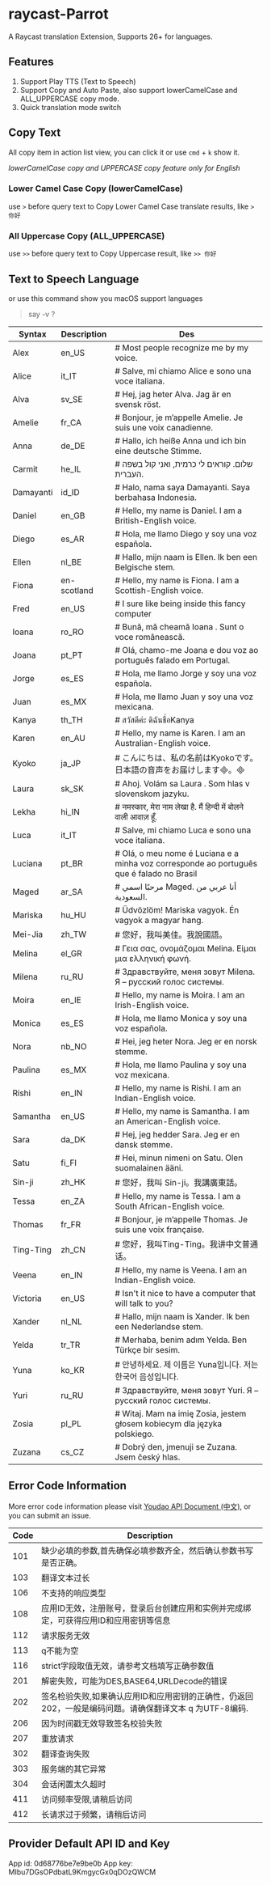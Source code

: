# raycast-Parrot
A Raycast translation Extension, Supports 26+ for languages.

## Features

1. Support Play TTS (Text to Speech)
2. Support Copy and Auto Paste, also support lowerCamelCase and ALL_UPPERCASE copy mode.
3. Quick translation mode switch

## Copy Text

All copy item in action list view, you can click it or use `cmd` + `k` show it.

*lowerCamelCase copy and UPPERCASE copy feature only for English*

### Lower Camel Case Copy (lowerCamelCase)
use ```>``` before query text to Copy Lower Camel Case translate results, like `> 你好`

### All Uppercase Copy (ALL_UPPERCASE)
use ```>>``` before query text to Copy Uppercase result, like `>> 你好` 


## Text to Speech Language

or use this command show you macOS support languages
> say -v \?

| Syntax      | Description | Des |
| ----------- | ----------- | ----------- |
|Alex |                en_US|  # Most people recognize me by my voice.
|Alice |               it_IT|    # Salve, mi chiamo Alice e sono una voce italiana.
|Alva|                sv_SE|    # Hej, jag heter Alva. Jag är en svensk röst.
|Amelie|              fr_CA|    # Bonjour, je m’appelle Amelie. Je suis une voix canadienne.
|Anna|                de_DE|    # Hallo, ich heiße Anna und ich bin eine deutsche Stimme.
|Carmit|              he_IL|    # שלום. קוראים לי כרמית, ואני קול בשפה העברית.
|Damayanti|           id_ID|    # Halo, nama saya Damayanti. Saya berbahasa Indonesia.
|Daniel|              en_GB|    # Hello, my name is Daniel. I am a British-English voice.
|Diego|               es_AR|    # Hola, me llamo Diego y soy una voz española.
|Ellen|               nl_BE|    # Hallo, mijn naam is Ellen. Ik ben een Belgische stem.
|Fiona|               en-scotland| # Hello, my name is Fiona. I am a Scottish-English voice.
|Fred|                en_US|    # I sure like being inside this fancy computer
|Ioana|               ro_RO|    # Bună, mă cheamă Ioana . Sunt o voce românească.
|Joana|               pt_PT|    # Olá, chamo-me Joana e dou voz ao português falado em Portugal.
|Jorge|               es_ES|    # Hola, me llamo Jorge y soy una voz española.
|Juan|                es_MX|    # Hola, me llamo Juan y soy una voz mexicana.
|Kanya|               th_TH|    # สวัสดีค่ะ ดิฉันชื่อKanya
|Karen|               en_AU|    # Hello, my name is Karen. I am an Australian-English voice.
|Kyoko|               ja_JP|    # こんにちは、私の名前はKyokoです。日本語の音声をお届けします。
|Laura|               sk_SK |   # Ahoj. Volám sa Laura . Som hlas v slovenskom jazyku.
|Lekha|              hi_IN |   # नमस्कार, मेरा नाम लेखा है. मैं हिन्दी में बोलने वाली आवाज़ हूँ.
|Luca|                it_IT |   # Salve, mi chiamo Luca e sono una voce italiana.
|Luciana             |pt_BR|    # Olá, o meu nome é Luciana e a minha voz corresponde ao português que é falado no Brasil
|Maged               |ar_SA|    # مرحبًا اسمي Maged. أنا عربي من السعودية.
|Mariska             |hu_HU|    # Üdvözlöm! Mariska vagyok. Én vagyok a magyar hang.
|Mei-Jia             |zh_TW|    # 您好，我叫美佳。我說國語。
|Melina              |el_GR|    # Γεια σας, ονομάζομαι Melina. Είμαι μια ελληνική φωνή.
|Milena              |ru_RU|    # Здравствуйте, меня зовут Milena. Я – русский голос системы.
|Moira               |en_IE|   # Hello, my name is Moira. I am an Irish-English voice.
|Monica              |es_ES|    # Hola, me llamo Monica y soy una voz española.
|Nora                |nb_NO|    # Hei, jeg heter Nora. Jeg er en norsk stemme.
|Paulina             |es_MX|    # Hola, me llamo Paulina y soy una voz mexicana.
|Rishi               |en_IN|    # Hello, my name is Rishi. I am an Indian-English voice.
|Samantha            |en_US|    # Hello, my name is Samantha. I am an American-English voice.
|Sara                |da_DK|    # Hej, jeg hedder Sara. Jeg er en dansk stemme.
|Satu                |fi_FI|    # Hei, minun nimeni on Satu. Olen suomalainen ääni.
|Sin-ji              |zh_HK|    # 您好，我叫 Sin-ji。我講廣東話。
|Tessa               |en_ZA|    # Hello, my name is Tessa. I am a South African-English voice.
|Thomas              |fr_FR   | # Bonjour, je m’appelle Thomas. Je suis une voix française.
|Ting-Ting           |zh_CN   | # 您好，我叫Ting-Ting。我讲中文普通话。
|Veena               |en_IN   | # Hello, my name is Veena. I am an Indian-English voice.
|Victoria            |en_US   | # Isn't it nice to have a computer that will talk to you?
|Xander              |nl_NL   | # Hallo, mijn naam is Xander. Ik ben een Nederlandse stem.
|Yelda|               tr_TR|    # Merhaba, benim adım Yelda. Ben Türkçe bir sesim.
|Yuna|                ko_KR|    # 안녕하세요. 제 이름은 Yuna입니다. 저는 한국어 음성입니다.
|Yuri|                ru_RU|    # Здравствуйте, меня зовут Yuri. Я – русский голос системы.
|Zosia|               pl_PL|    # Witaj. Mam na imię Zosia, jestem głosem kobiecym dla języka polskiego.
|Zuzana|              cs_CZ|    # Dobrý den, jmenuji se Zuzana. Jsem český hlas.

## Error Code Information
More error code information please visit [Youdao API Document (中文)](https://ai.youdao.com/DOCSIRMA/html/自然语言翻译/API文档/文本翻译服务/文本翻译服务-API文档.html),
or you can submit an issue. 

|Code |	Description|
| ----------- | ----------- |
|101 |	缺少必填的参数,首先确保必填参数齐全，然后确认参数书写是否正确。|
|103|	翻译文本过长|
|106|	不支持的响应类型|
|108|	应用ID无效，注册账号，登录后台创建应用和实例并完成绑定，可获得应用ID和应用密钥等信息|
|112|	请求服务无效|
|113|	q不能为空|
|116|	strict字段取值无效，请参考文档填写正确参数值|
|201|	解密失败，可能为DES,BASE64,URLDecode的错误|
|202|	签名检验失败,如果确认应用ID和应用密钥的正确性，仍返回202，一般是编码问题。请确保翻译文本 q 为UTF-8编码.|
|206|	因为时间戳无效导致签名校验失败|
|207|	重放请求|
|302|	翻译查询失败|
|303|	服务端的其它异常|
|304|	会话闲置太久超时|
|411|	访问频率受限,请稍后访问|
|412|	长请求过于频繁，请稍后访问|

## Provider Default API ID and Key

App id: 0d68776be7e9be0b
App key: MIbu7DGsOPdbatL9KmgycGx0qDOzQWCM
